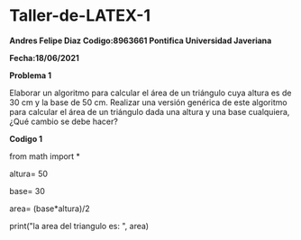 # Taller-de-LATEX-1
**Andres Felipe Diaz 
Codigo:8963661
Pontifica Universidad Javeriana**

**Fecha:18/06/2021**

**Problema 1**

Elaborar un algoritmo para calcular el área de un triángulo cuya altura es de 30 cm y la base de 50 cm. Realizar una versión genérica de este algoritmo para calcular el área de un triángulo dada una altura y una base cualquiera, ¿Qué cambio se debe hacer?

**Codigo 1**


from math import *

altura= 50


base= 30


area= (base*altura)/2


print("la area del triangulo es: ", area)
